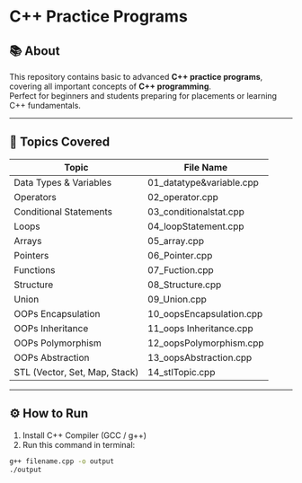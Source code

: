 # C++ Practice Programs

## 📚 About

This repository contains basic to advanced **C++ practice programs**, covering all important concepts of **C++ programming**.  
Perfect for beginners and students preparing for placements or learning C++ fundamentals.

---

## 📝 Topics Covered

| Topic                  | File Name                  |
|-----------------------|----------------------------|
| Data Types & Variables | 01_datatype&variable.cpp   |
| Operators              | 02_operator.cpp            |
| Conditional Statements | 03_conditionalstat.cpp     |
| Loops                  | 04_loopStatement.cpp       |
| Arrays                 | 05_array.cpp               |
| Pointers               | 06_Pointer.cpp             |
| Functions              | 07_Fuction.cpp             |
| Structure              | 08_Structure.cpp           |
| Union                  | 09_Union.cpp               |
| OOPs Encapsulation     | 10_oopsEncapsulation.cpp   |
| OOPs Inheritance       | 11_oops Inheritance.cpp    |
| OOPs Polymorphism      | 12_oopsPolymorphism.cpp    |
| OOPs Abstraction       | 13_oopsAbstraction.cpp     |
| STL (Vector, Set, Map, Stack) | 14_stlTopic.cpp     |

---

## ⚙️ How to Run

1. Install C++ Compiler (GCC / g++)
2. Run this command in terminal:

```bash
g++ filename.cpp -o output
./output
